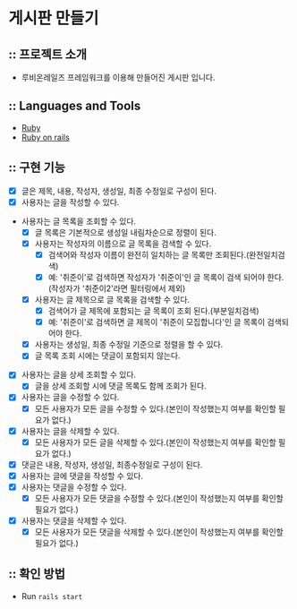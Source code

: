 # 게시판 만들기

## :: 프로젝트 소개

- 루비온레일즈 프레임워크를 이용해 만들어진 게시판 입니다.

## :: Languages and Tools

- [Ruby](https://www.ruby-lang.org/ko/)
- [Ruby on rails](https://rubyonrails.org/)

## :: 구현 기능

- [x] 글은 제목, 내용, 작성자, 생성일, 최종 수정일로 구성이 된다.
- [x] 사용자는 글을 작성할 수 있다.
- 사용자는 글 목록을 조회할 수 있다.
  - [x] 글 목록은 기본적으로 생성일 내림차순으로 정렬이 된다.
  - [x] 사용자는 작성자의 이름으로 글 목록을 검색할 수 있다.
    - [x] 검색어와 작성자 이름이 완전히 일치하는 글 목록만 조회된다.(완전일치검색)
    - [x] 예: '취준이'로 검색하면 작성자가 '취준이'인 글 목록이 검색 되어야 한다.
          (작성자가 '취준이2'라면 필터링에서 제외)
  - [x] 사용자는 글 제목으로 글 목록을 검색할 수 있다.
    - [x] 검색어가 글 제목에 포함되는 글 목록이 조회 된다.(부분일치검색)
    - [x] 예: '취준이'로 검색하면 글 제목이 '취준이 모집합니다'인 글 목록이 검색되어야 한다.
  - [x] 사용자는 생성일, 최종 수정일 기준으로 정렬을 할 수 있다.
  - [x] 글 목록 조회 시에는 댓글이 포함되지 않는다.
- [x] 사용자는 글을 상세 조회할 수 있다.
  - [x] 글을 상세 조회할 시에 댓글 목록도 함께 조회가 된다.
- [x] 사용자는 글을 수정할 수 있다.
  - [x] 모든 사용자가 모든 글을 수정할 수 있다.(본인이 작성했는지 여부를 확인할 필요가 없다.)
- [x] 사용자는 글을 삭제할 수 있다.
  - [x] 모든 사용자가 모든 글을 삭제할 수 있다.(본인이 작성했는지 여부를 확인할 필요가 없다.)
- [x] 댓글은 내용, 작성자, 생성일, 최종수정일로 구성이 된다.
- [x] 사용자는 글에 댓글을 작성할 수 있다.
- [x] 사용자는 댓글을 수정할 수 있다.
  - [x] 모든 사용자가 모든 댓글을 수정할 수 있다.(본인이 작성했는지 여부를 확인할 필요가 없다.)
- [x] 사용자는 댓글을 삭제할 수 있다.
  - [x] 모든 사용자가 모든 댓글을 삭제할 수 있다.(본인이 작성했는지 여부를 확인할 필요가 없다.)

## :: 확인 방법

- Run `rails start`

